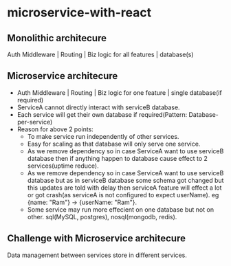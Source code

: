 # microservice-with-react

## Monolithic architecure
   Auth Middleware | Routing | Biz logic for all features | database(s)

## Microservice architecure
  - Auth Middleware | Routing | Biz logic for one feature | single database(if required)
  - ServiceA cannot directly interact with serviceB database.
  - Each service will get their own database if required(Pattern: Database-per-service)
  - Reason for above 2 points:
    - To make service run independently of other services.
    - Easy for scaling as that database will only serve one service.
    - As we remove dependency so in case ServiceA want to use serviceB database then if anything happen to database cause effect to 2 services(uptime reduce).
    - As we remove dependency so in case ServiceA want to use serviceB database but as in serviceB database some schema got changed but this updates are told with delay then serviceA feature will effect a lot or got crash(as serviceA is not configured to expect userName). eg {name: "Ram"} -> {userName: "Ram"}.
    - Some service may run more effecient on one database but not on other. sql(MySQL, postgres), nosql(mongodb, redis).

## Challenge with Microservice architecure
   Data management between services store in different services.
